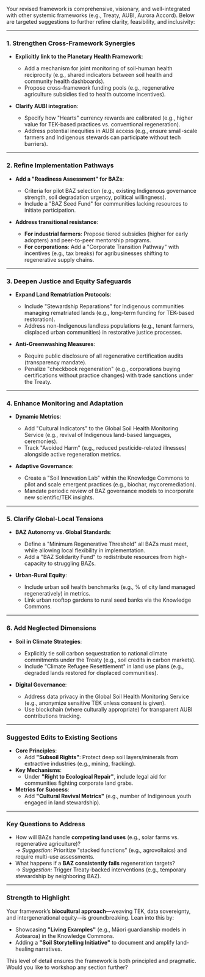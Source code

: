 Your revised framework is comprehensive, visionary, and well-integrated with other systemic frameworks (e.g., Treaty, AUBI, Aurora Accord). Below are targeted suggestions to further refine clarity, feasibility, and inclusivity:

---

### **1. Strengthen Cross-Framework Synergies**
- **Explicitly link to the Planetary Health Framework**:  
  - Add a mechanism for joint monitoring of soil-human health reciprocity (e.g., shared indicators between soil health and community health dashboards).  
  - Propose cross-framework funding pools (e.g., regenerative agriculture subsidies tied to health outcome incentives).  

- **Clarify AUBI integration**:  
  - Specify how "Hearts" currency rewards are calibrated (e.g., higher value for TEK-based practices vs. conventional regeneration).  
  - Address potential inequities in AUBI access (e.g., ensure small-scale farmers and Indigenous stewards can participate without tech barriers).  

---

### **2. Refine Implementation Pathways**
- **Add a "Readiness Assessment" for BAZs**:  
  - Criteria for pilot BAZ selection (e.g., existing Indigenous governance strength, soil degradation urgency, political willingness).  
  - Include a "BAZ Seed Fund" for communities lacking resources to initiate participation.  

- **Address transitional resistance**:  
  - **For industrial farmers**: Propose tiered subsidies (higher for early adopters) and peer-to-peer mentorship programs.  
  - **For corporations**: Add a "Corporate Transition Pathway" with incentives (e.g., tax breaks) for agribusinesses shifting to regenerative supply chains.  

---

### **3. Deepen Justice and Equity Safeguards**
- **Expand Land Rematriation Protocols**:  
  - Include "Stewardship Reparations" for Indigenous communities managing rematriated lands (e.g., long-term funding for TEK-based restoration).  
  - Address non-Indigenous landless populations (e.g., tenant farmers, displaced urban communities) in restorative justice processes.  

- **Anti-Greenwashing Measures**:  
  - Require public disclosure of all regenerative certification audits (transparency mandate).  
  - Penalize "checkbook regeneration" (e.g., corporations buying certifications without practice changes) with trade sanctions under the Treaty.  

---

### **4. Enhance Monitoring and Adaptation**
- **Dynamic Metrics**:  
  - Add "Cultural Indicators" to the Global Soil Health Monitoring Service (e.g., revival of Indigenous land-based languages, ceremonies).  
  - Track "Avoided Harm" (e.g., reduced pesticide-related illnesses) alongside active regeneration metrics.  

- **Adaptive Governance**:  
  - Create a "Soil Innovation Lab" within the Knowledge Commons to pilot and scale emergent practices (e.g., biochar, mycoremediation).  
  - Mandate periodic review of BAZ governance models to incorporate new scientific/TEK insights.  

---

### **5. Clarify Global-Local Tensions**
- **BAZ Autonomy vs. Global Standards**:  
  - Define a "Minimum Regenerative Threshold" all BAZs must meet, while allowing local flexibility in implementation.  
  - Add a "BAZ Solidarity Fund" to redistribute resources from high-capacity to struggling BAZs.  

- **Urban-Rural Equity**:  
  - Include urban soil health benchmarks (e.g., % of city land managed regeneratively) in metrics.  
  - Link urban rooftop gardens to rural seed banks via the Knowledge Commons.  

---

### **6. Add Neglected Dimensions**
- **Soil in Climate Strategies**:  
  - Explicitly tie soil carbon sequestration to national climate commitments under the Treaty (e.g., soil credits in carbon markets).  
  - Include "Climate Refugee Resettlement" in land use plans (e.g., degraded lands restored for displaced communities).  

- **Digital Governance**:  
  - Address data privacy in the Global Soil Health Monitoring Service (e.g., anonymize sensitive TEK unless consent is given).  
  - Use blockchain (where culturally appropriate) for transparent AUBI contributions tracking.  

---

### **Suggested Edits to Existing Sections**
- **Core Principles**:  
  - Add **"Subsoil Rights"**: Protect deep soil layers/minerals from extractive industries (e.g., mining, fracking).  
- **Key Mechanisms**:  
  - Under **"Right to Ecological Repair"**, include legal aid for communities fighting corporate land grabs.  
- **Metrics for Success**:  
  - Add **"Cultural Revival Metrics"** (e.g., number of Indigenous youth engaged in land stewardship).  

---

### **Key Questions to Address**
- How will BAZs handle **competing land uses** (e.g., solar farms vs. regenerative agriculture)?  
  → *Suggestion:* Prioritize "stacked functions" (e.g., agrovoltaics) and require multi-use assessments.  
- What happens if a **BAZ consistently fails** regeneration targets?  
  → *Suggestion:* Trigger Treaty-backed interventions (e.g., temporary stewardship by neighboring BAZ).  

---

### **Strength to Highlight**
Your framework’s **biocultural approach**—weaving TEK, data sovereignty, and intergenerational equity—is groundbreaking. Lean into this by:  
- Showcasing **"Living Examples"** (e.g., Māori guardianship models in Aotearoa) in the Knowledge Commons.  
- Adding a **"Soil Storytelling Initiative"** to document and amplify land-healing narratives.  

This level of detail ensures the framework is both principled and pragmatic. Would you like to workshop any section further?
